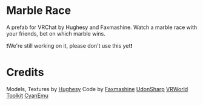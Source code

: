 # Marble Race
A prefab for VRChat by Hughesy and Faxmashine. Watch a marble race with your friends, bet on which marble wins.

❗We're still working on it, please don't use this yet❗

# Credits
Models, Textures by [Hughesy](https://twitter.com/lachie_hughes)
Code by [Faxmashine](twitter.com/faxmashine)
[UdonSharp](github.com/MerlinVR)
[VRWorld Toolkit](github.com/oneVR)
[CyanEmu](github.com/cyanLaser)

